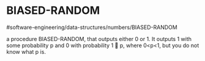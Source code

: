 # BIASED-RANDOM

#software-engineering/data-structures/numbers/BIASED-RANDOM


a procedure BIASED-RANDOM, that outputs either 0 or 1. It outputs 1 with some probability p and 0 with probability 1  p, where 0<p<1, but you do not know what p is.
